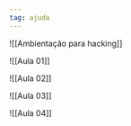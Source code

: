 ```yaml
---
tag: ajuda
---
```


![[Ambientação para hacking]]

![[Aula 01]]

![[Aula 02]]

![[Aula 03]]

![[Aula 04]]